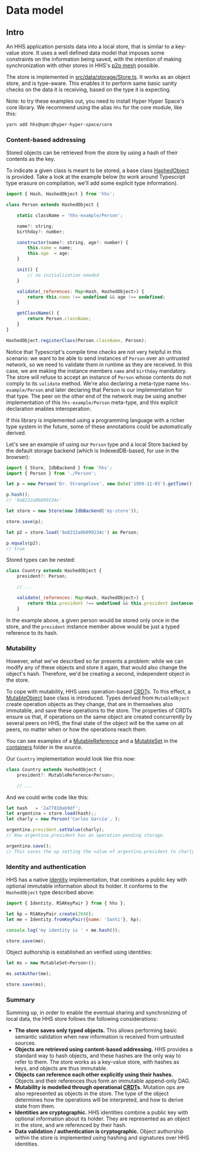 # Data model

## Intro

An HHS application persists data into a local store, that is similar to a key-value store. It uses a well defined data model that imposes some constraints on the information being saved, with the intention of making synchronization with other stores in HHS's [p2p mesh](https://github.com/hyperhyperspace/hyperhyperspace-core/blob/master/MESH.md) possible.

The store is implemented in [src/data/storage/Store.ts](https://github.com/hyperhyperspace/hyperhyperspace-core/blob/master/src/data/storage/Store.ts). It works as an object store, and is type-aware. This enables it to perform same basic sanity checks on the data it is receiving, based on the type it is expecting.

Note: to try these examples out, you need to install Hyper Hyper Space's core library. We recommend using the alias ```hhs``` for the core module, like this:

```bash
yarn add hhs@npm:@hyper-hyper-space/core
```

### Content-based addressing

Stored objects can be retrieved from the store by using a hash of their contents as the key.

To indicate a given class is meant to be stored, a base class [HashedObject](https://github.com/hyperhyperspace/hyperhyperspace-core/blob/master/src/data/model/HashedObject.ts) is provided. Take a look at the example below (to work around Typescript type erasure on compilation, we'll add some explicit type information).

```js
import { Hash, HashedObject } from 'hhs';

class Person extends HashedObject {

    static className = 'hhs-example/Person';

    name?: string;
    birthday?: number;

    constructor(name?: string, age?: number) {
        this.name = name;
        this.age  = age;
    }

    init() {
        // no initialization needed
    }

    validate(_references: Map<Hash, HashedObject>) {
        return this.name !== undefined && age !== undefined;
    }

    getClassName() {
        return Person.className;
    }
}

HashedObject.registerClass(Person.className, Person);
```

Notice that Typescript's compile time checks are not very helpful in this scenario: we want to be able to send instances of ```Person``` over an untrusted network, so we need to validate them in runtime as they are received. In this case, we are making the instance members ```name``` and ```birthday``` mandatory. The store will refuse to accept an instance of ```Person``` whose contents do not comply to its ```validate``` method. We're also declaring a meta-type name ```hhs-example/Person``` and later declaring that Person is our implementation for that type. The peer on the other end of the network may be using another implementation of this ```hhs-example/Person``` meta-type, and this explicit declaration enables interoperation.

If this library is implemented using a programming language with a richer type system in the future, some of these annotations could be automatically derived.

Let's see an example of using our ```Person``` type and a local Store backed by the default storage backend (which is IndexedDB-based, for use in the browser):

```js
import { Store, IdbBackend } from 'hhs';
import { Person } from './Person';

let p = new Person('Dr. Strangelove', new Date('1950-11-03').getTime());

p.hash();
// '9a8232a0b899234c'

let store = new Store(new IdbBackend('my-store'));

store.save(p);

let p2 = store.load('9a8232a0b899234c') as Person;

p.equals(p2);
// true
```

Stored types can be nested:

```js
class Country extends HashedObject {
    president?: Person;

    // ...

    validate(_references: Map<Hash, HashedObject>) {
        return this.president !== undefined && this.president instanceof Person;
    }
```

In the example above, a given person would be stored only once in the store, and the ```president``` instance member above would be just a typed reference to its hash.

### Mutability

However, what we've described so far presents a problem: while we can modify any of these objects and store it again, that would also change the object's hash. Therefore, we'd be creating a second, independent object in the store.

To cope with mutability, HHS uses operation-based [CRDT](https://crdt.tech/)s. To this effect, a [MutableObject](https://github.com/hyperhyperspace/hyperhyperspace-core/blob/master/src/data/model/MutableObject.ts) base class is introduced. Types derived from ```MutableObject``` create operation objects as they change, that are in themselves also immutable, and save these operations to the store. The properties of CRDTs ensure us that, if operations on the same object are created concurrently by several peers on HHS, the final state of the object will be the same on all peers, no matter when or how the operations reach them.

You can see examples of a [MutableReference](https://github.com/hyperhyperspace/hyperhyperspace-core/blob/master/src/data/containers/MutableReference.ts) and a [MutableSet](https://github.com/hyperhyperspace/hyperhyperspace-core/blob/master/src/data/containers/MutableSet.ts) in the [containers](https://github.com/hyperhyperspace/hyperhyperspace-core/blob/master/src/data/containers/) folder in the source.

Our ```Country``` implementation would look like this now:

```js
class Country extends HashedObject {
    president?: MutableReference<Person>;

    // ...
```

And we could write code like this:

```js
let hash   = '2a77810ab9df';
let argentina = store.load(hash);;
let charly = new Person('Carlos García', );

argentina.president.setValue(charly);
// Now argentina.president has an operation pending storage.

argentina.save();
// This saves the op setting the value of argentina.president to charly.
```

### Identity and authentication

HHS has a native [Identity](https://github.com/hyperhyperspace/hyperhyperspace-core/blob/master/src/data/identity/Identity.ts) implementation, that combines a public key with optional immutable information about its holder. It conforms to the ```HashedObject``` type described above:

```js
import { Identity, RSAKeyPair } from { hhs };

let kp = RSAKeyPair.create(2048);
let me = Identity.fromKeyPair({name: 'Santi'}, kp);

console.log('my identity is ' + me.hash());

store.save(me);

```

Object authorship is established an verified using identities:

```js
let ms = new MutableSet<Person>();

ms.setAuthor(me);

store.save(ms);
```

### Summary

Summing up, in order to enable the eventual sharing and synchronizing of local data, the HHS store follows the following considerations:

 - **The store saves only typed objects.** This allows performing basic semantic validation when new information is received from untrusted sources.
 - **Objects are retrieved using content-based addressing.** HHS provides a standard way to hash objects, and these hashes are the only way to refer to them. The store works as a key-value store, with hashes as keys, and objects are thus immutable.
 - **Objects can reference each other explicitly using their hashes.** Objects and their references thus form an immutable append-only DAG.
 - **Mutability is modelled through operational [CRDT](https://crdt.tech/)s.** Mutation ops are also represented as objects in the store. The type of the object determines how the operations will be interpreted, and how to derive state from them.
 - **Identities are cryptographic.** HHS identities combine a public key with optional information about its holder. They are represented as an object in the store, and are referenced by their hash.
 - **Data validation / authentication is cryptographic.** Object authorship within the store is implemented using hashing and signatures over HHS identities.
